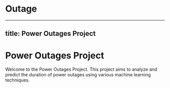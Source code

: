 # Outage

---
title: Power Outages Project
---

# Power Outages Project

Welcome to the Power Outages Project. This project aims to analyze and predict the duration of power outages using various machine learning techniques.
